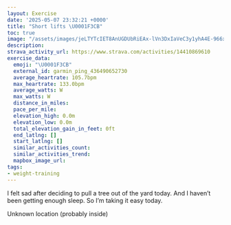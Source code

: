 ```yaml
---
layout: Exercise
date: '2025-05-07 23:32:21 +0000'
title: "Short lifts \U0001F3CB️"
toc: true
image: "/assets/images/jeLTYTcIET8AnUGDUbRiEAx-lVn3DxIaVeC3y1yhA4E-966x2048.jpg.jpeg"
description:
strava_activity_url: https://www.strava.com/activities/14410869610
exercise_data:
  emoji: "\U0001F3CB️"
  external_id: garmin_ping_436490652730
  average_heartrate: 105.7bpm
  max_heartrate: 133.0bpm
  average_watts: W
  max_watts: W
  distance_in_miles:
  pace_per_mile:
  elevation_high: 0.0m
  elevation_low: 0.0m
  total_elevation_gain_in_feet: 0ft
  end_latlng: []
  start_latlng: []
  similar_activities_count:
  similar_activities_trend:
  mapbox_image_url:
tags:
- weight-training
---
```


I felt sad after deciding to pull a tree out of the yard today.  And I haven’t been getting enough sleep. So I’m taking it easy today.

Unknown location (probably inside)
